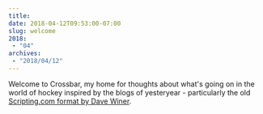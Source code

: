 ```yaml
---
title: 
date: 2018-04-12T09:53:00-07:00
slug: welcome
2018:
 - "04"
archives:
 - "2018/04/12"
---
```

Welcome to Crossbar, my home for thoughts about what's going on in the world of hockey inspired by the blogs of yesteryear - particularly the old [Scripting.com format by Dave Winer][1].

[1]: http://scripting.com/2000/09/30.html
